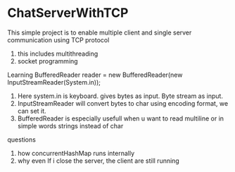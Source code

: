 # ChatServerWithTCP
This simple project is to enable multiple client and single server communication using TCP protocol

1. this includes multithreading 
2. socket programming

Learning
BufferedReader reader = new BufferedReader(new InputStreamReader(System.in));
1. Here system.in is keyboard. gives bytes as input. Byte stream as input.
2. InputStreamReader will convert bytes to char using encoding format, we can set it.
3. BufferedReader is especially usefull when u want to read multiline or in simple words strings instead of char


questions
1. how concurrentHashMap runs internally
2. why even If i close the server, the client are still running